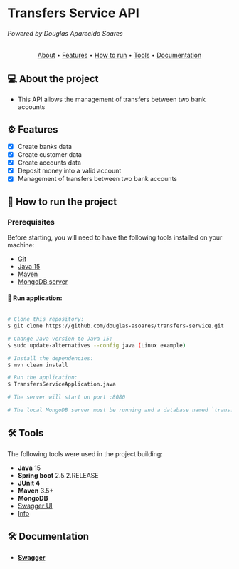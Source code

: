 # Transfers Service API

###### Powered by Douglas Aparecido Soares

<p align="center">
 <a href="#-about-the-project">About</a> •
 <a href="#-features">Features</a> •
 <a href="#-how-to-run-the-project">How to run</a> • 
 <a href="#-tools">Tools</a> • 
 <a href="#-documentation">Documentation</a> 
</p>

## 💻 About the project

- This API allows the management of transfers between two bank accounts

## ⚙️ Features

- [x] Create banks data
- [x] Create customer data
- [x] Create accounts data
- [x] Deposit money into a valid account
- [x] Management of transfers between two bank accounts

## 🚀 How to run the project

### Prerequisites

Before starting, you will need to have the following tools installed on your machine:

- [Git](https://git-scm.com)
- [Java 15](https://openjdk.java.net/projects/jdk/15/)
- [Maven](https://maven.apache.org/install.html)
- [MongoDB server](https://www.mongodb.com/docs/v4.4/installation/)

#### 🎲 Run application:

```bash

# Clone this repository:
$ git clone https://github.com/douglas-asoares/transfers-service.git

# Change Java version to Java 15:
$ sudo update-alternatives --config java (Linux example)

# Install the dependencies:
$ mvn clean install

# Run the application:
$ TransfersServiceApplication.java

# The server will start on port :8080

# The local MongoDB server must be running and a database named `transfers-service` must be created in your local database

```

## 🛠 Tools

The following tools were used in the project building:

- **Java** 15
- **Spring boot** 2.5.2.RELEASE
- **JUnit 4**
- **Maven** 3.5+
- **MongoDB**
- [Swagger UI](https://swagger.io/tools/swagger-ui/)
- [Info](http://localhost:8080/actuator/info)

## 🛠 Documentation

- **[Swagger](http://localhost:8080/swagger-ui.html)**

